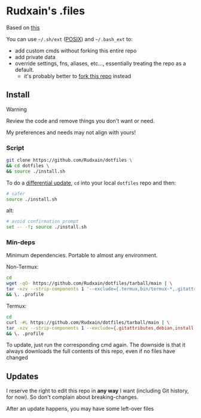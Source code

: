 # Rudxain's .files
Based on [this](https://github.com/mathiasbynens/dotfiles)

You can use `~/.sh/ext` ([POSIX](https://pubs.opengroup.org/onlinepubs/9799919799/utilities/V3_chap02.html)) and `~/.bash_ext` to:
- add custom cmds without forking this entire repo
- add private data
- override settings, fns, aliases, etc..., essentially treating the repo as a default.
	- it's probably better to [fork this repo](https://github.com/Rudxain/dotfiles/fork) instead

## Install
> [!warning]
> Review the code and remove things you don't want or need.
>
> My preferences and needs may not align with yours!

### Script
```bash
git clone https://github.com/Rudxain/dotfiles \
&& cd dotfiles \
&& source ./install.sh
```

To do a [differential update](https://en.wikipedia.org/wiki/Incremental_backup), `cd` into your local `dotfiles` repo and then:
```bash
# safer
source ./install.sh
```
alt:
```bash
# avoid confirmation prompt
set -- -f; source ./install.sh
```

### Min-deps
Minimum dependencies. Portable to almost any environment.

Non-Termux:
```sh
cd
wget -qO- https://github.com/Rudxain/dotfiles/tarball/main | \
tar -xzv --strip-components 1 '--exclude={.termux,bin/termux-*,.gitattributes,debian,install.sh,README*,LICENSE}' \
&& \. .profile
```

Termux:
```sh
cd
curl -#L https://github.com/Rudxain/dotfiles/tarball/main | \
tar -xzv --strip-components 1 --exclude={.gitattributes,debian,install.sh,README\*,LICENSE} \
&& \. .profile
```

To update, just run the corresponding cmd again. The downside is that it always downloads the full contents of this repo, even if no files have changed

## Updates
I reserve the right to edit this repo in **any way** I want (including Git history, for now). So don't complain about breaking-changes.

After an update happens, you may have some left-over files
